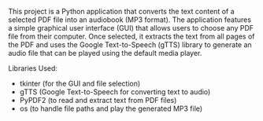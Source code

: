 This project is a Python application that converts the text content of a selected PDF file into an audiobook (MP3 format). The application features a simple graphical user interface (GUI) that allows users to choose any PDF file from their computer. Once selected, it extracts the text from all pages of the PDF and uses the Google Text-to-Speech (gTTS) library to generate an audio file that can be played using the default media player.

Libraries Used:
- tkinter (for the GUI and file selection)
- gTTS (Google Text-to-Speech for converting text to audio)
- PyPDF2 (to read and extract text from PDF files)
- os (to handle file paths and play the generated MP3 file)
